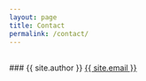 ```yaml
---
layout: page
title: Contact
permalink: /contact/
---
```


<br/>
### {{ site.author }}
<a href="{{ site.email }}">{{ site.email }}</a>
<br/>
